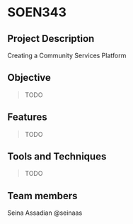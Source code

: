 # SOEN343

## Project Description
Creating a Community Services Platform

## Objective
> TODO

## Features
> TODO

## Tools and Techniques
> TODO

## Team members
Seina Assadian @seinaas
